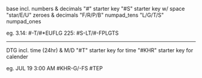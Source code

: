 base incl. numbers & decimals
"#" starter key
"#S" starter key w/ space
"star/E/U" zeroes & decimals
"F/R/P/B" numpad_tens
"L/G/T/S" numpad_ones

eg. 3.14: #-T/#*EUFLG 
     225: #S-LT/#-FPLGTS 
- - - - - - - - - - - - - - - - - -
DTG incl. time (24hr) & M/D
"#T" starter key for time
"#KHR" starter key for calender

eg. JUL 19 3:00 AM #KHR-G/-FS #TEP
